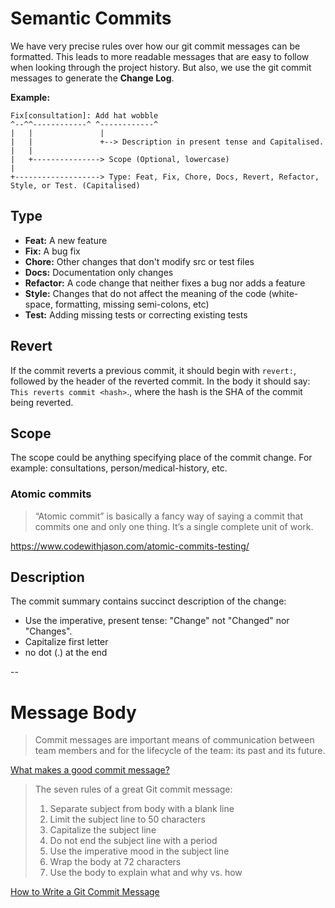 # Semantic Commits

We have very precise rules over how our git commit messages can be formatted. This leads to more readable messages that are easy to follow when looking through the project history. But also, we use the git commit messages to generate the **Change Log**.

**Example:**
```
Fix[consultation]: Add hat wobble
^--^^------------^ ^------------^
|   |               |
|   |               +--> Description in present tense and Capitalised.
|   |
|   +---------------> Scope (Optional, lowercase)
|
+-------------------> Type: Feat, Fix, Chore, Docs, Revert, Refactor, Style, or Test. (Capitalised)
```

## Type
* **Feat:** A new feature
* **Fix:** A bug fix
* **Chore:** Other changes that don't modify src or test files
* **Docs:** Documentation only changes
* **Refactor:** A code change that neither fixes a bug nor adds a feature
* **Style:** Changes that do not affect the meaning of the code (white-space, formatting, missing semi-colons, etc)
* **Test:** Adding missing tests or correcting existing tests

## Revert
If the commit reverts a previous commit, it should begin with ``revert:``, followed by the header of the reverted commit. In the body it should say: ``This reverts commit <hash>``., where the hash is the SHA of the commit being reverted.

## Scope
The scope could be anything specifying place of the commit change. For example: consultations, person/medical-history, etc.

### Atomic commits

> “Atomic commit” is basically a fancy way of saying a commit that commits one and only one thing. It’s a single complete unit of work.

https://www.codewithjason.com/atomic-commits-testing/

## Description
The commit summary contains succinct description of the change:
* Use the imperative, present tense: "Change" not "Changed" nor "Changes".
* Capitalize first letter
* no dot (.) at the end

--

# Message Body

> Commit messages are important means of communication between team members and for the lifecycle of the team: its past and its future.

[What makes a good commit message?](https://hackernoon.com/what-makes-a-good-commit-message-995d23687ad#.w6cv0f8f6)

> The seven rules of a great Git commit message:
> 
> 1. Separate subject from body with a blank line
> 2. Limit the subject line to 50 characters
> 3. Capitalize the subject line
> 4. Do not end the subject line with a period
> 5. Use the imperative mood in the subject line
> 6. Wrap the body at 72 characters
> 7. Use the body to explain what and why vs. how


[How to Write a Git Commit Message](http://chris.beams.io/posts/git-commit/)

